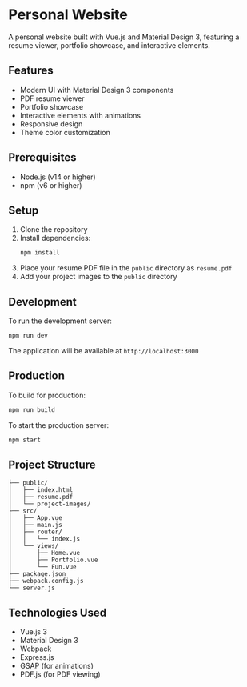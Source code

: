 # Personal Website

A personal website built with Vue.js and Material Design 3, featuring a resume viewer, portfolio showcase, and interactive elements.

## Features

- Modern UI with Material Design 3 components
- PDF resume viewer
- Portfolio showcase
- Interactive elements with animations
- Responsive design
- Theme color customization

## Prerequisites

- Node.js (v14 or higher)
- npm (v6 or higher)

## Setup

1. Clone the repository
2. Install dependencies:
   ```bash
   npm install
   ```
3. Place your resume PDF file in the `public` directory as `resume.pdf`
4. Add your project images to the `public` directory

## Development

To run the development server:

```bash
npm run dev
```

The application will be available at `http://localhost:3000`

## Production

To build for production:

```bash
npm run build
```

To start the production server:

```bash
npm start
```

## Project Structure

```
├── public/
│   ├── index.html
│   ├── resume.pdf
│   └── project-images/
├── src/
│   ├── App.vue
│   ├── main.js
│   ├── router/
│   │   └── index.js
│   └── views/
│       ├── Home.vue
│       ├── Portfolio.vue
│       └── Fun.vue
├── package.json
├── webpack.config.js
└── server.js
```

## Technologies Used

- Vue.js 3
- Material Design 3
- Webpack
- Express.js
- GSAP (for animations)
- PDF.js (for PDF viewing) 